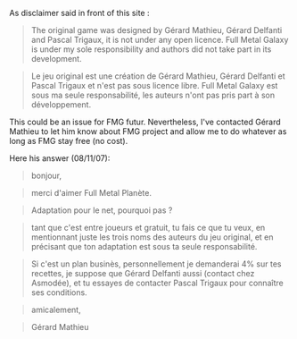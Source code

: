 As disclaimer said in front of this site :
> The original game was designed by Gérard Mathieu, Gérard Delfanti and Pascal Trigaux, it is not under any open licence. Full Metal Galaxy is under my sole responsibility and authors did not take part in its development.

> Le jeu original est une création de Gérard Mathieu, Gérard Delfanti et Pascal Trigaux et n'est pas sous licence libre. Full Metal Galaxy est sous ma seule responsabilité, les auteurs n'ont pas pris part à son développement.


This could be an issue for FMG futur. Nevertheless, I've contacted Gérard Mathieu to let him know about FMG project and allow me to do whatever as long as FMG stay free (no cost).

Here his answer (08/11/07):
> bonjour,

> merci d'aimer Full Metal Planète.

> Adaptation pour le net, pourquoi pas ?

> tant que c'est entre joueurs et gratuit, tu fais ce que tu veux, en mentionnant juste les trois noms des auteurs du jeu original, et en précisant que ton adaptation est sous ta seule responsabilité.

> Si c'est un plan businès, personnellement je demanderai 4% sur tes recettes, je suppose que Gérard Delfanti aussi (contact chez Asmodée),
> et tu essayes de contacter Pascal Trigaux pour connaître ses conditions.

> amicalement,

> Gérard Mathieu